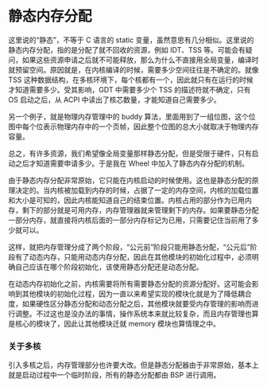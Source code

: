 # 静态内存分配

这里说的“静态”，不等于 C 语言的 static 变量，虽然意思有几分相似。这里说的静态内存分配，指的是分配了就不回收的资源，例如 IDT、TSS 等。可能会有疑问，如果这些资源申请之后就不可能释放，那么为什么不直接用全局变量，编译时就预留空间。原因就是，在内核编译的时候，需要多少空间往往是不确定的。就像 TSS 这种数据结构，在多核环境下，每个核都有一个，因此就只有在运行的时候才知道需要多少。受其影响，GDT 中需要多少个 TSS 的描述符就不确定，只有 OS 启动之后，从 ACPI 中读出了核芯数量，才能知道自己需要多少。

另一个例子，就是物理内存管理中的 buddy 算法，里面用到了一组位图，这个位图中每个位表示物理内存中的一个页帧，因此整个位图的总大小就取决于物理内存容量。

总之，有许多资源，我们希望像全局变量那样静态分配，但是受限于硬件，只有启动之后才知道需要申请多少。于是我在 Wheel 中加入了静态内存分配的机制。

由于静态内存分配非常原始，它只能在内核启动的时候使用。这也是静态分配的原理决定的。当内核被加载到内存的时候，占据了一定的内存空间，内核的加载位置和大小是可知的，因此内核能知道自己的结束位置。内核占用的部分作为已用内存，剩下的部分就是可用内存，内存管理器就来管理剩下的内存。如果要静态分配一部分内存，就直接将内核后面的一部分内存标记为已用，只需要记住当前用了多少就可以。

这样，就把内存管理分成了两个阶段，“公元前”阶段只能用静态分配，“公元后”阶段有了动态内存，只能用动态内存分配，因此在其他模块的初始化过程中，必须明确自己应该在哪个阶段初始化，该使用静态分配还是动态分配。

在动态内存初始化之前，内核需要将所有需要静态分配的资源分配好。这可能会影响到其他模块的初始化过程，因为一直以来希望实现的模块化就是为了降低耦合度，如果硬性区分静态分配和动态分配之后，其他模块就要受内存管理的影响而进行调整。不过这也是没办法的事情，操作系统本来就比较复杂，而且内存管理也算是核心的模块了，因此让其他模块迁就 memory 模块也算情理之中。

### 关于多核

引入多核之后，内存管理部分也许要大改。但是静态分配器由于非常原始，基本上就是启动过程中一个临时阶段，所有的静态分配都由 BSP 进行调用。
